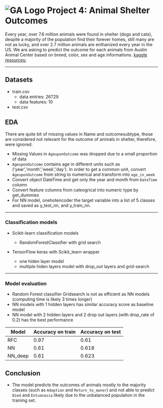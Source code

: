 # ![GA Logo](https://ga-dash.s3.amazonaws.com/production/assets/logo-9f88ae6c9c3871690e33280fcf557f33.png) Project 4: Animal Shelter Outcomes


Every year, over 7.6 million animals were found in shelter (dogs and cats), despite a majority of the population find their forever homes, still many are not as lucky, and over 2.7 million animals are enthanized every year in the US. We are asking to predict the outcome for each animals from Austin Animal Center based on breed, color, sex and age informations.
[kaggle resources:](https://www.kaggle.com/c/shelter-animal-outcomes)

-----

## Datasets
 - train.csv 
     - data entries: 26729
     - data features: 10
 - test.csv
 
## EDA

There are quite bit of missing values in Name and outcomesubtype, those are considered not relevant for the outcome of animals in shelter, therefore, were ignored.
 - Missing Values in `AgeuponOutcome` was dropped due to a small proportion of data
 - `AgeuponOutcome` contains age in different units such as ('year','month','week','day'). In order to get a common unit, convert `AgeuponOutcome` from string to numerical and transform into `age_in_week`
 - Convert object DateTime and get only the year and month from `DateTime` column
 - Convert feature columns from cateogrical into numeric type by get_dummies
 - For NN model, onehotencoder the target variable into a list of 5 classes and saved as y_test_nn, and y_train_nn.
-----


### Classification models

- Scikit-learn classification models
    - RandomForestClassifier with grid search

- TensorFlow keras with Scikit_learn wrapper
    - one hiden layer model
    - multiple hiden layers model with drop_out layers and grid-search

-----

### Model evaluation
- Random Forest classifier Gridsearch is not as efficient as NN models (computing time is likely 3 times longer)
- NN models with 1 hidden layers has similar accuracy score as baseline model
- NN model with 2 hidden layers and 2 drop out layers (with drop_rate of 0.2) has the best performance 

|Model|Accuracy on train|Accuracy on test|
|---|---|---|
|RFC|0.97|0.61|
|NN|0.61|0.618|
|NN_deep|0.61|0.623|


## Conclusion
- The model predicts the outcomes of animals mostly to the majority classes (such as `Adoption` and `Return_to_owner`) and not able to predict `Died` and `Entuanasia` likely due to the unbalanced population in the training set.
